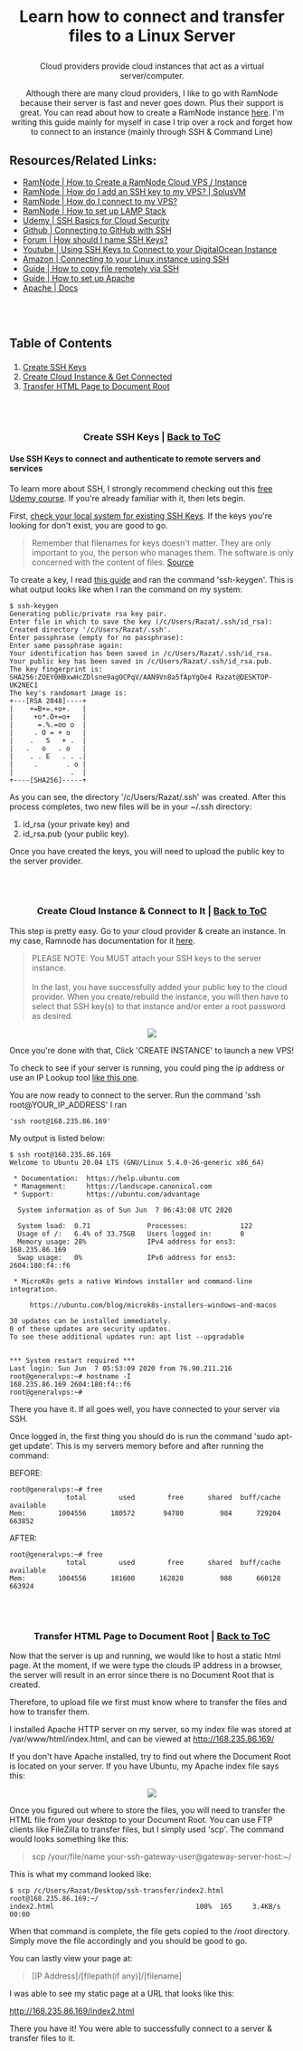 # <p align="center"> Learn how to connect and transfer files to a Linux Server </p>

<p align="center"> 
	Cloud providers provide cloud instances that act as a virtual server/computer.
</p>

<p align="center"> 
	Although there are many cloud providers, I like to go with RamNode because their server is fast and never goes down. Plus their support is great.
	You can read about how to create a RamNode instance <a href = "https://clientarea.ramnode.com/knowledgebase/4182/How-to-Create-a-Cloud-VPS-or-Instance.html">here</a>.
    I'm writing this guide mainly for myself in case I trip over a rock and forget how to connect to an instance (mainly through SSH & Command Line)
</p>

	

## Resources/Related Links:
* [RamNode | How to Create a RamNode Cloud VPS / Instance](https://clientarea.ramnode.com/knowledgebase/4182/How-to-Create-a-Cloud-VPS-or-Instance.html)
* [RamNode | How do I add an SSH key to my VPS? | SolusVM](https://clientarea.ramnode.com/knowledgebase/117/How-do-I-add-an-SSH-key-to-my-VPS-SolusVM.html)
* [RamNode | How do I connect to my VPS?](https://clientarea.ramnode.com/knowledgebase/3/How-do-I-connect-to-my-VPS-SSH.html)
* [RamNode | How to set up LAMP Stack](https://clientarea.ramnode.com/knowledgebase/114/Setting-up-a-LAMP-Stack.html)
* [Udemy   | SSH Basics for Cloud Security](https://www.udemy.com/course/ssh-basics-for-cloud-security/)
* [Github  | Connecting to GitHub with SSH](https://help.github.com/en/github/authenticating-to-github/connecting-to-github-with-ssh)
* [Forum   | How should I name SSH Keys?](https://superuser.com/questions/1247947/how-to-name-openssh-public-and-private-key-pairs#answer-1247955)
* [Youtube | Using SSH Keys to Connect to your DigitalOcean Instance](https://www.youtube.com/watch?v=plIeC5Zpp8A)
* [Amazon  | Connecting to your Linux instance using SSH](https://docs.aws.amazon.com/AWSEC2/latest/UserGuide/AccessingInstancesLinux.html)
* [Guide   | How to copy file remotely via SSH](https://www.simplified.guide/ssh/copy-file)
* [Guide   | How to set up Apache](https://linuxize.com/post/how-to-install-apache-on-ubuntu-20-04/)
* [Apache  | Docs](https://httpd.apache.org/docs/trunk/getting-started.html)

<br></br>
## <p id = "toc"> Table of Contents </p>
1. [Create SSH Keys](#ssh)
2. [Create Cloud Instance & Get Connected](#createInstance)
3. [Transfer HTML Page to Document Root](#transfer)

<br></br>
### <p align="center" id = "ssh"> Create SSH Keys | [Back to ToC](#toc) </p>
<h4>  Use SSH Keys to connect and authenticate to remote servers and services </h4>

To learn more about SSH, I strongly recommend checking out this [free Udemy course](https://www.udemy.com/course/ssh-basics-for-cloud-security/).
If you're already familiar with it, then lets begin.

First, [check your local system for existing SSH Keys](https://help.github.com/en/github/authenticating-to-github/checking-for-existing-ssh-keys).
If the keys you're looking for don't exist, you are good to go. 

> Remember that filenames for keys doesn't matter. They are only important to you, the person who manages them. The software is only concerned with the content of files. 
> [Source](https://superuser.com/questions/1247947/how-to-name-openssh-public-and-private-key-pairs#answer-1247955)

To create a key, I read [this guide](https://clientarea.ramnode.com/knowledgebase/117/How-do-I-add-an-SSH-key-to-my-VPS-SolusVM.html)
and ran the command 'ssh-keygen'. This is what output looks like when I ran the command on my system:

```
$ ssh-keygen
Generating public/private rsa key pair.
Enter file in which to save the key (/c/Users/Razat/.ssh/id_rsa):
Created directory '/c/Users/Razat/.ssh'.
Enter passphrase (empty for no passphrase):
Enter same passphrase again:
Your identification has been saved in /c/Users/Razat/.ssh/id_rsa.
Your public key has been saved in /c/Users/Razat/.ssh/id_rsa.pub.
The key fingerprint is:
SHA256:ZOEY0HBxwHcZDlsne9agOCPqV/AAN9Vn8a5fApYgOe4 Razat@DESKTOP-UK2NEC1
The key's randomart image is:
+---[RSA 2048]----+
|    +=B+=.+o+.   |
|     +o*.O+=o+   |
|      =.%.=oo o  |
|     . O = + o   |
|    .   S   + .  |
|   .   o   . o   |
|    . . E   . . .|
|     .       . o |
|              .  |
+----[SHA256]-----+
```

As you can see, the directory '/c/Users/Razat/.ssh' was created.
After this process completes, two new files will be in your ~/.ssh directory:
1) id_rsa (your private key) and 
2) id_rsa.pub (your public key).

Once you have created the keys, you will need to upload the public key to the server provider.


<br></br>
### <p align="center" id = "createInstance"> Create Cloud Instance & Connect to It | [Back to ToC](#ToC) </p>

This step is pretty easy. Go to your cloud provider & create an instance.
In my case, Ramnode has documentation for it [here](https://clientarea.ramnode.com/knowledgebase/4182/How-to-Create-a-Cloud-VPS-or-Instance.html).

> PLEASE NOTE:
> You MUST attach your SSH keys to the server instance. <br /> </br>In the last, you have successfully added your public key to the cloud provider. When you create/rebuild the instance, you will then have to select that SSH key(s) to that instance and/or enter a root password as desired.
  
<div align = "center">
    <img src = "images/addKeysToInstance.PNG">
</div>

Once you're done with that, Click 'CREATE INSTANCE' to launch a new VPS!

To check to see if your server is running, you could ping the ip address or use an IP Lookup tool [like this one](https://whatismyipaddress.com/ip-lookup).

You are now ready to connect to the server. 
Run the command 'ssh root@YOUR_IP_ADDRESS'
I ran 
```
'ssh root@168.235.86.169'
```

My output is listed below:

```
$ ssh root@168.235.86.169
Welcome to Ubuntu 20.04 LTS (GNU/Linux 5.4.0-26-generic x86_64)

 * Documentation:  https://help.ubuntu.com
 * Management:     https://landscape.canonical.com
 * Support:        https://ubuntu.com/advantage

  System information as of Sun Jun  7 06:43:08 UTC 2020

  System load:  0.71              Processes:             122
  Usage of /:   6.4% of 33.75GB   Users logged in:       0
  Memory usage: 28%               IPv4 address for ens3: 168.235.86.169
  Swap usage:   0%                IPv6 address for ens3: 2604:180:f4::f6

 * MicroK8s gets a native Windows installer and command-line integration.

     https://ubuntu.com/blog/microk8s-installers-windows-and-macos

30 updates can be installed immediately.
0 of these updates are security updates.
To see these additional updates run: apt list --upgradable


*** System restart required ***
Last login: Sun Jun  7 05:53:09 2020 from 76.90.211.216
root@generalvps:~# hostname -I
168.235.86.169 2604:180:f4::f6
root@generalvps:~#

```

There you have it. If all goes well, you have connected to your server via SSH.

Once logged in, the first thing you should do is run the command 'sudo apt-get update'.
This is my servers memory before and after running the command:

BEFORE:
```
root@generalvps:~# free
              total        used        free      shared  buff/cache   available
Mem:        1004556      180572       94780         984      729204      663852
```

AFTER:
```
root@generalvps:~# free
              total        used        free      shared  buff/cache   available
Mem:        1004556      181600      162828         988      660128      663924
```



<br></br>
### <p align="center" id = "transfer"> Transfer HTML Page to Document Root | [Back to ToC](#toc) </p>

Now that the server is up and running, we would like to host a static html page. At the moment, if we were type the clouds IP address in a browser, the server will result in an error since there is no Document Root that is created. 

Therefore, to upload file we first must know where to transfer the files and how to transfer them.

I installed Apache HTTP server on my server, so my index file was stored at /var/www/html/index.html, and can be viewed at http://168.235.86.169/

If you don't have Apache installed, try to find out where the Document Root is located on your server.
If you have Ubuntu, my Apache index file says this:

<div align = "center">
    <img src = "images/apache-content.PNG">
</div>

Once you figured out where to store the files, you will need to transfer the HTML file from your desktop to your Document Root.
You can use FTP clients like FileZilla to transfer files, but I simply used 'scp'. The command would looks something like this:

> scp /your/file/name your-ssh-gateway-user@gateway-server-host:~/

This is what my command looked like:
```
$ scp /c/Users/Razat/Desktop/ssh-transfer/index2.html root@168.235.86.169:~/
index2.html                                   100%  165     3.4KB/s   00:00 
```

When that command is complete, the file gets copied to the /root directory. Simply move the file accordingly and you should be good to go. 

You can lastly view your page at: 
> [IP Address]/[filepath(if any)]/[filename]

I was able to see my static page at a URL that looks like this:

http://168.235.86.169/index2.html

There you have it! You were able to successfully connect to a server & transfer files to it.